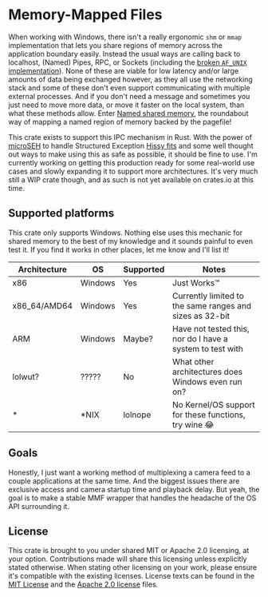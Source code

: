 # Memory-Mapped Files

When working with Windows, there isn't a really ergonomic `shm` or `mmap` implementation that lets you share regions of memory across the application boundary easily. Instead the usual ways are calling back to localhost, (Named) Pipes, RPC, or Sockets (including the [broken `AF_UNIX` implementation](https://github.com/microsoft/WSL/issues/4240)). None of these are viable for low latency and/or large amounts of data being exchanged however, as they all use the networking stack and some of these don't even support communicating with multiple external processes. And if you don't need a message  and sometimes you just need to move more data, or move it faster on the local system, than what these methods allow. Enter [Named shared memory](https://learn.microsoft.com/en-us/windows/win32/memory/creating-named-shared-memory), the roundabout way of mapping a named region of memory backed by the pagefile!

This crate exists to support this IPC mechanism in Rust. With the power of [microSEH](https://github.com/sonodima/microseh) to handle Structured Exception [Hissy fits](https://www.merriam-webster.com/dictionary/hissy%20fit) and some well thought out ways to make using this as safe as possible, it should be fine to use. I'm currently working on getting this production ready for some real-world use cases and slowly expanding it to support more architectures. It's very much still a WIP crate though, and as such is not yet available on crates.io at this time.

## Supported platforms

This crate only supports Windows. Nothing else uses this mechanic for shared memory to the best of my knowledge and it sounds painful to even test it. If you find it works in other places, let me know and I'll list it!

| Architecture |   OS    | Supported |                           Notes                           |
|--------------|---------|-----------|-----------------------------------------------------------|
| x86          | Windows | Yes       | Just Works:tm:                                            |
| x86_64/AMD64 | Windows | Yes       | Currently limited to the same ranges and sizes as 32-bit  |
| ARM          | Windows | Maybe?    | Have not tested this, nor do I have a system to test with |
| lolwut?      | ?????   | No        | What other architectures does Windows even run on?        |
| *            | *NIX    | lolnope   | No Kernel/OS support for these functions, try wine :joy:  |

## Goals

Honestly, I just want a working method of multiplexing a camera feed to a couple applications at the same time. And the biggest issues there are exclusive access and camera startup time and playback delay. But yeah, the goal is to make a stable MMF wrapper that handles the headache of the OS API surrounding it.

## License

This crate is brought to you under shared MIT or Apache 2.0 licensing, at your option. Contributions made will share this licensing unless explicitly stated otherwise. When stating other licensing on your work, please ensure it's compatible with the existing licenses. License texts can be found in the [MIT License](./LICENSE_MIT) and the [Apache 2.0 license](./LICENSE-APACHE) files.
